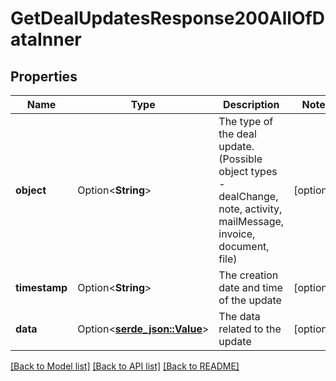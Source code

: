 # GetDealUpdatesResponse200AllOfDataInner

## Properties

Name | Type | Description | Notes
------------ | ------------- | ------------- | -------------
**object** | Option<**String**> | The type of the deal update. (Possible object types - dealChange, note, activity, mailMessage, invoice, document, file) | [optional]
**timestamp** | Option<**String**> | The creation date and time of the update | [optional]
**data** | Option<[**serde_json::Value**](.md)> | The data related to the update | [optional]

[[Back to Model list]](../README.md#documentation-for-models) [[Back to API list]](../README.md#documentation-for-api-endpoints) [[Back to README]](../README.md)


